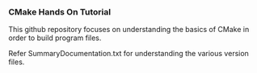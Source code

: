 ### CMake Hands On Tutorial

This github repository focuses on understanding the basics of CMake in order to build program files. 

Refer SummaryDocumentation.txt for understanding the various version files. 